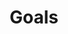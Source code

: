 ---
title: "Goals"
url: "goals"
layout: "plain"
redirectUrl: "https://sarkxing.notion.site/4b09e743de3045af93316db76125abc5?v=c6d5add36bec43528bf8ebad493dba6e"
rewrite: true
---